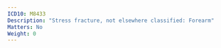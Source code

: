 ```yaml
---
ICD10: M8433
Description: "Stress fracture, not elsewhere classified: Forearm"
Matters: No
Weight: 0
---
```

